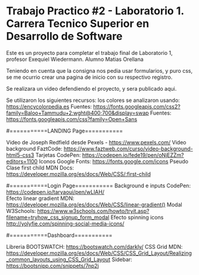 # Trabajo Practico #2 - Laboratorio 1. Carrera Tecnico Superior en Desarrollo de Software



Este es un proyecto para completar el trabajo final de Laboratorio 1, profesor Exequiel Wiedermann. Alumno Matias Orellana

Teniendo en cuenta que la consigna nos pedia usar formularios, y puro css, se me ocurrio crear una pagina de inicio con su respectivo registro.

Se realizara un video defendiendo el proyecto, y sera publicado aqui.

Se utilizaron los siguientes recursos:
los colores se analizaron usando: https://encycolorpedia.es
Fuentes: https://fonts.googleapis.com/css2?family=Baloo+Tammudu+2:wght@400;700&display=swap
Fuentes: https://fonts.googleapis.com/css?family=Open+Sans

#===========LANDING Page===========

Video de Joseph Redfield desde Pexels - https://www.pexels.com/
Video background FaztCode: https://www.faztweb.com/curso/video-background-html5-css3
Tarjetas CodePen: https://codepen.io/fede19/pen/oNjEZZm?editors=1100
Iconos Google Fonts: https://fonts.google.com/icons
Pseudo Clase first child MDN Docs: https://developer.mozilla.org/es/docs/Web/CSS/:first-child


#===========Login Page===========
Background e inputs CodePen: https://codepen.io/taryaoui/pen/wLlAH/         
Efecto linear gradient MDN: https://developer.mozilla.org/es/docs/Web/CSS/linear-gradient()
Modal W3Schools: https://www.w3schools.com/howto/tryit.asp?filename=tryhow_css_signup_form_modal
Efecto spinning icons http://yolyfie.com/spinning-social-media-icons/

#===========Dashboard===========

Libreria BOOTSWATCH: https://bootswatch.com/darkly/
CSS Grid MDN: https://developer.mozilla.org/es/docs/Web/CSS/CSS_Grid_Layout/Realizing_common_layouts_using_CSS_Grid_Layout
Sidebar: https://bootsnipp.com/snippets/7np2j
